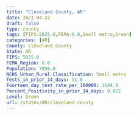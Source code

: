 ```yaml
---
title: "Cleveland County, AR"
date: 2021-04-22
draft: false
type: county
tags: [FIPS:5025.0,FEMA:6.0,Small metro,Green]
categories: [AR]
County: Cleveland County
State: AR
FIPS: 5025.0
FEMA_Region: 6.0
Population: 7956.0
NCHS_Urban_Rural_Classification: Small metro
Tests_in_prior_14_days: 91.0
Fourteen_day_test_rate_per_100000: 1144.0
Percent_Positivity_in_prior_14_days: 0.022
Level: Green
url: /states/AR/cleveland-county
---
```



